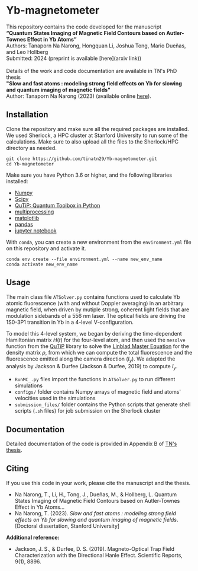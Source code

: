 # Yb-magnetometer
This repository contains the code developed for the manuscript \
**“Quantum States Imaging of Magnetic Field Contours based on Autler-Townes Effect in Yb Atoms”** \
Authors: Tanaporn Na Narong, Hongquan Li, Joshua Tong, Mario Dueñas, and Leo Hollberg \
Submitted: 2024 (preprint is available [here](arxiv link)) \
\
Details of the work and code documentation are available in TN's PhD thesis \
**"Slow and fast atoms : modeling strong field effects on Yb for slowing and quantum imaging of magnetic fields"** \
Author: Tanaporn Na Narong (2023) (available online [here](https://searchworks.stanford.edu/view/in00000001635)).

## Installation
Clone the repository and make sure all the required packages are installed. We used Sherlock, a HPC cluster at Stanford University to run some of the calculations. Make sure to also upload all the files to the Sherlock/HPC directory as needed.
```
git clone https://github.com/tinatn29/Yb-magnetometer.git
cd Yb-magnetometer
```
Make sure you have Python 3.6 or higher, and the following libraries installed: 
- [Numpy](https://numpy.org/)
- [Scipy](https://scipy.org/) 
- [QuTiP: Quantum Toolbox in Python](https://qutip.org/docs/4.0.2/index.html)
- [multiprocessing](https://docs.python.org/3/library/multiprocessing.html) 
- [matplotlib](https://matplotlib.org/)
- [pandas](https://pandas.pydata.org/)
- [jupyter notebook](https://jupyter.org/)

With `conda`, you can create a new environment from the `environment.yml` file on this repository and activate it.
```
conda env create --file environment.yml --name new_env_name
conda activate new_env_name
```

## Usage
The main class file `ATSolver.py` contains functions used to calculate Yb atomic fluorescence (with and without Doppler averaging) in an arbitrary magnetic field, when driven by mutiple strong, coherent light fields that are modulation sidebands of a 556 nm laser. The optical fields are driving the 1S0-3P1 transition in Yb in a 4-level V-configuration.

To model this 4-level system, we began by deriving the time-dependent Hamiltonian matrix $H(t)$ for the four-level atom, and then used the `mesolve` function from the [QuTiP](https://qutip.org/docs/4.0.2/index.html) library to solve the [Linblad Master Equation](https://qutip.org/docs/latest/guide/dynamics/dynamics-master.html) for the density matrix $\rho$, from which we can compute the total fluorescence and the fluorescence emitted along the camera direction ($I_y$). We adapted the analysis by Jackson & Durfee (Jackson & Durfee, 2019) to compute $I_y$.

- `RunMC_.py` files import the functions in `ATSolver.py` to run different simulations
- `configs/` folder contains Numpy arrays of magnetic field and atoms' velocities used in the simulations
- `submission_files/` folder contains the Python scripts that generate shell scripts (`.sh` files) for job submission on the Sherlock cluster 

## Documentation
Detailed documentation of the code is provided in Appendix B of [TN's thesis](https://searchworks.stanford.edu/view/in00000001635).

## Citing
If you use this code in your work, please cite the manuscript and the thesis.
- Na Narong, T., Li, H., Tong, J., Dueñas, M., & Hollberg, L. Quantum States Imaging of Magnetic Field Contours based on Autler-Townes Effect in Yb Atoms...
- Na Narong, T. (2023). *Slow and fast atoms : modeling strong field effects on Yb for slowing and quantum imaging of magnetic fields*. [Doctoral dissertation, Stanford University]

**Additional reference:**
- Jackson, J. S., & Durfee, D. S. (2019). Magneto-Optical Trap Field Characterization with the Directional Hanle Effect. Scientific Reports, 9(1), 8896.

